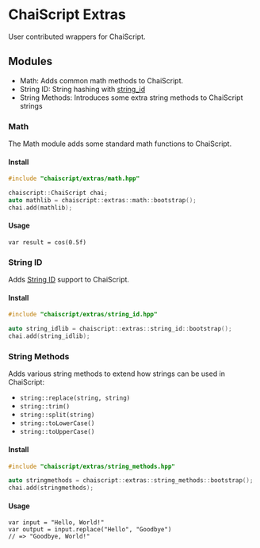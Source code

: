 # ChaiScript Extras

User contributed wrappers for ChaiScript.

## Modules

- Math: Adds common math methods to ChaiScript.
- String ID: String hashing with [string_id](https://github.com/foonathan/string_id)
- String Methods: Introduces some extra string methods to ChaiScript strings

### Math

The Math module adds some standard math functions to ChaiScript.

#### Install
``` cpp
#include "chaiscript/extras/math.hpp"
```
``` cpp
chaiscript::ChaiScript chai;
auto mathlib = chaiscript::extras::math::bootstrap();
chai.add(mathlib);
```

#### Usage

``` chaiscript
var result = cos(0.5f)
```

### String ID

Adds [String ID](https://github.com/foonathan/string_id) support to ChaiScript.

#### Install

``` cpp
#include "chaiscript/extras/string_id.hpp"
```

``` cpp
auto string_idlib = chaiscript::extras::string_id::bootstrap();
chai.add(string_idlib);
```

### String Methods

Adds various string methods to extend how strings can be used in ChaiScript:
- `string::replace(string, string)`
- `string::trim()`
- `string::split(string)`
- `string::toLowerCase()`
- `string::toUpperCase()`

#### Install

``` cpp
#include "chaiscript/extras/string_methods.hpp"
```

``` cpp
auto stringmethods = chaiscript::extras::string_methods::bootstrap();
chai.add(stringmethods);
```

#### Usage

``` chaiscript
var input = "Hello, World!"
var output = input.replace("Hello", "Goodbye")
// => "Goodbye, World!"
```